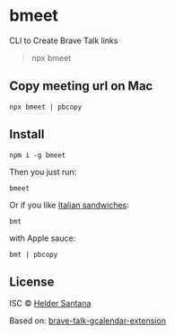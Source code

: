 # bmeet

CLI to Create Brave Talk links

> npx bmeet

## Copy meeting url on Mac

```cli
npx bmeet | pbcopy
```

## Install

```cli
npm i -g bmeet
```

Then you just run:

```cli
bmeet
```

Or if you like [Italian sandwiches](https://search.brave.com/search?q=italian+bmt&source=web):

```cli
bmt
```

with Apple sauce:

```cli
bmt | pbcopy
```

## License

ISC © [Helder Santana](https://github.com/heldr)

Based on: [brave-talk-gcalendar-extension](https://github.com/brave/brave-talk-gcalendar-extension)
